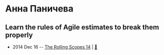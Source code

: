 # Анна Паничева

## Learn the rules of Agile estimates to break them properly
- 2014 Dec 16 -- [The Rolling Scopes 14](https://www.youtube.com/watch?v=gmwqP0uxxQA)  | [:notebook:](http://rolling-scopes.github.io/slides/rs14/Agile-Estimations)  
